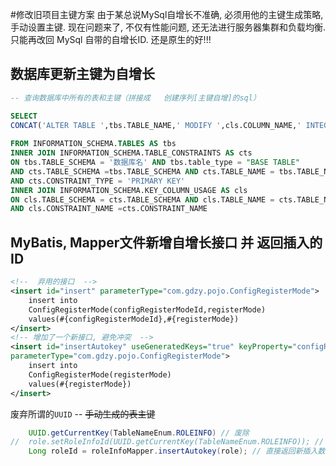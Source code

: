 #修改旧项目主键方案
由于某总说MySql自增长不准确, 必须用他的主键生成策略, 手动设置主键. 现在问题来了, 不仅有性能问题, 还无法进行服务器集群和负载均衡. 只能再改回 MySql 自带的自增长ID. 还是原生的好!!!
## 数据库更新主键为自增长
```sql
-- 查询数据库中所有的表和主键（拼接成   创建序列[主键自增]的sql）

SELECT  
CONCAT('ALTER TABLE ',tbs.TABLE_NAME,' MODIFY ',cls.COLUMN_NAME,' INTEGER AUTO_INCREMENT;')
				
FROM INFORMATION_SCHEMA.TABLES AS tbs
INNER JOIN INFORMATION_SCHEMA.TABLE_CONSTRAINTS AS cts
ON tbs.TABLE_SCHEMA = '数据库名' AND tbs.table_type = "BASE TABLE" 
AND cts.TABLE_SCHEMA =tbs.TABLE_SCHEMA AND cts.TABLE_NAME = tbs.TABLE_NAME 
AND cts.CONSTRAINT_TYPE = 'PRIMARY KEY'
INNER JOIN INFORMATION_SCHEMA.KEY_COLUMN_USAGE AS cls
ON cls.TABLE_SCHEMA = cts.TABLE_SCHEMA AND cls.TABLE_NAME = cts.TABLE_NAME 
AND cls.CONSTRAINT_NAME =cts.CONSTRAINT_NAME
```
## MyBatis, Mapper文件新增自增长接口 并 返回插入的ID

```xml
<!--  弃用的接口  -->
<insert id="insert" parameterType="com.gdzy.pojo.ConfigRegisterMode">
    insert into 
	ConfigRegisterMode(configRegisterModeId,registerMode) 
	values(#{configRegisterModeId},#{registerMode})
</insert>
<!-- 增加了一个新接口, 避免冲突  -->
<insert id="insertAutokey" useGeneratedKeys="true" keyProperty="configRegisterModeId" 
parameterType="com.gdzy.pojo.ConfigRegisterMode">
    insert into 
	ConfigRegisterMode(registerMode) 
	values(#{registerMode})
</insert>
```
废弃所谓的`UUID` -- ~~手动生成的表主键~~
```java
	UUID.getCurrentKey(TableNameEnum.ROLEINFO) // 废除
//	role.setRoleInfoId(UUID.getCurrentKey(TableNameEnum.ROLEINFO)); // 废除
	Long roleId = roleInfoMapper.insertAutokey(role); // 直接返回新插入数据的ID, 可做他用
```
